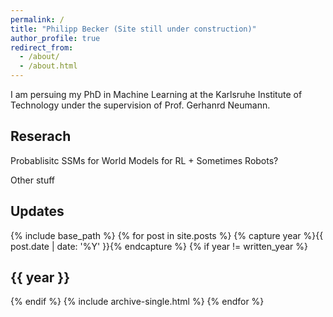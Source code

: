 ```yaml
---
permalink: /
title: "Philipp Becker (Site still under construction)"
author_profile: true
redirect_from: 
  - /about/
  - /about.html
---
```


<p>
I am persuing my PhD in Machine Learning at the Karlsruhe Institute of Technology under the supervision of Prof. Gerhanrd Neumann. 

</p>

<h2> Reserach </h2>
<p>
Probablisitc SSMs for World Models for RL + Sometimes Robots?
</p>

<p>
Other stuff 
</p>

<h2> Updates </h2>

{% include base_path %}
{% for post in site.posts %}
  {% capture year %}{{ post.date | date: '%Y' }}{% endcapture %}
  {% if year != written_year %}
    <h2 id="{{ year | slugify }}" class="archive__subtitle">{{ year }}</h2>
  {% endif %}
  {% include archive-single.html %}
{% endfor %}
